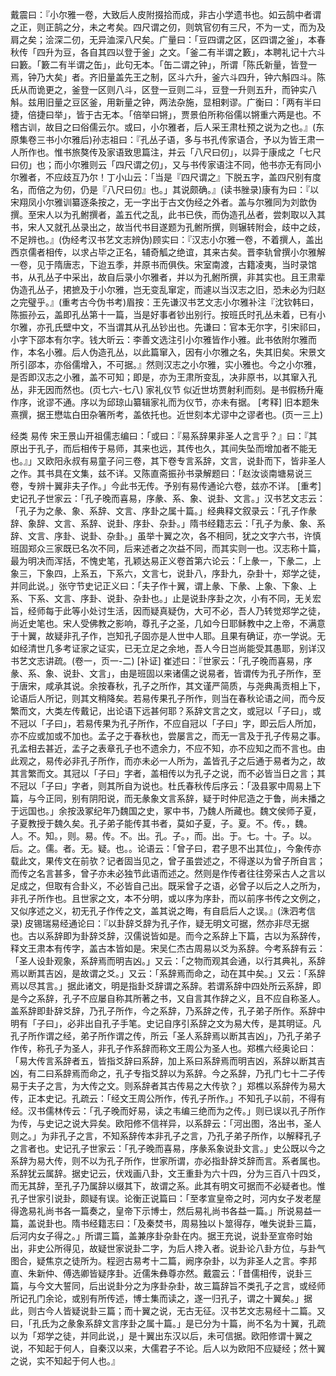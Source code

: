 <!-- { "loadSidebar": true } -->
戴震曰：『小尔雅一卷，大致后人皮附掇拾而成，非古小学遗书也。如云鹄中者谓之正，则正鹄之分，未之考矣。四尺谓之仞，则筑官仞有三尺，不为一丈，而为及肩之矣；浍深二仞，无异洫深八尺矣。广量曰：「豆四谓之区，区四谓之釜」，本春秋传「四升为豆，各自其四以登于釜」之文。「釜二有半谓之籔」，本聘礼记十六斗曰籔。「籔二有半谓之缶」，此句无本。「缶二谓之钟」，所谓「陈氏新量，皆登一焉，钟乃大矣」者。齐旧量盖先王之制，区斗六升，釜六斗四升，钟六斛四斗。陈氏从而诡更之，釜登一区则八斗，区登一豆则二斗，豆登一升则五升，而钟实八斛。兹用旧量之豆区釜，用新量之钟，两法杂施，显相剌谬。广衡曰：「两有半曰捷，倍捷曰举」，皆于古无本。「倍举曰锵」，贾景伯所称俗儒以锵重六两是也。不稽古训，故目之曰俗儒云尔。或曰，小尔雅者，后人采王肃杜预之说为之也。』(东原集卷三书小尔雅后)孙志祖曰：『孔丛子语，多与书孔传家语合，予以为皆王肃一人所作也。惟书旅獒传及家语致思篇注，并云「八尺曰仞」，以异于康成之「七尺曰仞」也；而小尔雅则云「四尺谓之仞」，又与书传家语注不同，他书亦无有同小尔雅者，不应歧互乃尔！丁小山云：「当是『四尺谓之』下脱五字，盖四尺别有度名，而倍之为仞，仍是『八尺曰仞』也。」其说颇确。』(读书脞录)康有为曰：『以宋翔凤小尔雅训纂逐条按之，无一字出于古文伪经之外者。盖与尔雅同为刘歆伪撰。至宋人以为孔鲋撰者，盖五代之乱，此书已佚，而伪造孔丛者，尝刺取以入其书，宋人又就孔丛录出之，故当代书目遂题为孔鲋所撰，则辗转附会，歧中之歧，不足辨也。』(伪经考汉书艺文志辨伪)顾实曰：『汉志小尔雅一卷，不着撰人，盖出西京儒者相传，以求占毕之正名，辅奇觚之绝谊，其来古矣。晋李轨曾撰小尔雅解一卷，见于隋唐志，下迨五季，并原书而俱佚。宋室南渡，古籍凌夷，当时录馆书，从孔丛子中采出，故自后录小尔雅者，并以为孔鲋所撰，非其实也。且王肃辈伪造孔丛子，捃摭及于小尔雅，岂无变乱窜定，而遽以当汉志之旧，恐未必为归赵之完璧乎。』(重考古今伪书考)眉按：王先谦汉书艺文志小尔雅补注『沈钦韩曰，陈振孙云，盖即孔丛第十一篇，当是好事者钞出别行。按班氏时孔丛未着，已有小尔雅，亦孔氏壁中文，不当谓其从孔丛钞出也。先谦曰：官本无尔字，引宋祁曰，小字下邵本有尔字。钱大昕云：李善文选注引小尔雅皆作小雅。此书依附尔雅而作，本名小雅。后人伪造孔丛，以此篇窜入，因有小尔雅之名，失其旧矣。宋景文所引邵本，亦俗儒增入，不可据。』然则汉志之小尔雅，实小雅也。今之小尔雅，是否即汉志之小雅，盖不可知；即是，亦为王肃所变乱，决非原书，以其窜入孔丛，非无因而然也。(页七六-七八)
家礼仪节
似近世坊贾射利而刻。是书假杨升庵作序，讹谬不通。序以为邱琼山纂辑家礼而为仪节，亦未有据。
[考释]
旧本题朱熹撰，据王懋竑白田杂箸所考，盖依托也。近世刻本尤谬中之谬者也。(页一三上)








经类
易传
宋王景山开祖儒志编曰：「或曰：『易系辞果非圣人之言乎？』曰：『其原出于孔子，而后相传于易师，其来也远，其传也久，其间失坠而增加者不能无也。』」又欧阳永叔有易童子问三卷，其下卷专言系辞，文言，说卦而下，皆非圣人之作。其书具在文集，兹不详。又陈直斋振孙书录解题曰：「赵汝谈南塘易说三卷，专辨十翼非夫子作。」今此书无传。予别有易传通论六卷，兹亦不详。
[重考]
史记孔子世家云：「孔子晚而喜易，序彖、系、象、说卦、文言。」汉书艺文志云：「孔子为之彖、象、系辞、文言、序卦之属十篇。」经典释文叙录云：「孔子作彖辞、象辞、文言、系辞、说卦、序卦、杂卦。」隋书经籍志云：「孔子为彖、象、系辞、文言、序卦、说卦、杂卦。」虽举十翼之次，各不相同，犹之文字六书，许慎班固郑众三家既已名次不同，后来述者之次益不同，而其实则一也。汉志称十篇，最为明决而浑括，不愧史笔，孔颖达易正义卷首第六论云：「上彖一，下彖二，上象三，下象四，上系五，下系六，文言七，说卦八，序卦九，杂卦十，郑学之徒，并同此说。」张守节史记正义曰：「夫子作十翼，谓上彖、下彖、上象、下象、上系、下系、文言、序卦、说卦、杂卦也。」止是说卦序卦之次，小有不同，无关宏旨，经师每于此等小处讨生活，因而疑真疑伪，大可不必，吾人乃转觉郑学之徒，尚近史笔也。宋人受佛教之影响，尊孔子之圣，几如今日耶稣教中之上帝，不满意于十翼，故疑非孔子作，岂知孔子固亦是人世中人耶。且果有确证，亦一学说。无如经清世几多考证家之证实，已无立足之余地，吾人今日岂尚能受其愚耶，别详汉书艺文志讲疏。(卷一，页一-二)
[补证]
崔述曰：『世家云：「孔子晚而喜易，序彖、系、象、说卦、文言」，由是班固以来诸儒之说易者，皆谓传为孔子所作，至于唐宋，咸承其说。余按春秋，孔子之所作，其文谨严简质，与尧典禹贡相上下，论语后人所记，则其文稍降矣。若易传果孔子所作，则当在春秋论语之间，而今反繁而文，大类左传戴记，出论语下远甚何耶？系辞文言之文，或冠以「子曰」，或不冠以「子曰」，若易传果为孔子所作，不应自冠以「子曰」字，即云后人所加，亦不应或加或不加也。孟子之于春秋也，尝屡言之，而无一言及于孔子传易之事。孔孟相去甚近，孟子之表章孔子也不遗余力，不应不知，亦不应知之而不言也。由此观之，易传必非孔子所作，而亦未必一人所为，盖皆孔子之后通于易者为之，故其言繁而文。其冠以「子曰」字者，盖相传以为孔子之说，而不必皆当日之言；其不冠以「子曰」字者，则其所自为说也。杜氏春秋传后序云：「汲县冢中周易上下篇，与今正同，别有阴阳说，而无彖象文言系辞，疑于时仲尼造之于鲁，尚未播之于远国也。」余按汲冢纪年乃魏国之史，冢中书，乃魏人所藏也。魏文侯师子夏，子夏教授于魏久矣。孔子弟子能传其书者，莫如子夏，子。夏。不。传。，魏。人。不。知。，则。易。传。不。出。孔。子。，而。出。于。七。十。子。以。后。之。儒。者。无。疑。也。。论语云：「曾子曰，君子思不出其位」，今象传亦载此文，果传文在前欤？记者固当见之，曾子虽尝述之，不得遂以为曾子所自言；而传之名言甚多，曾子亦未必独节此语而述之。然则是作传者往往旁采古人之言以足成之，但取有合卦义，不必皆自己出。既采曾子之语，必曾子以后之人之所为，非孔子所作也。且世家之文，本不分明，或以序为序卦，而以前序书传之文例之，又似序述之义，初无孔子作传之文，盖其说之晦，有自启后人之误。』(洙泗考信录)
皮锡瑞易经通论曰：『以卦辞爻辞为孔子作，疑无明文可据，然亦非尽无据也。古以系辞即为卦辞爻辞，汉儒说皆如是。而今之系辞上下篇，古以为系辞传，释文王肃本有传字，盖古本皆如是。宋吴仁杰古周易以爻为系辞。今考系辞有云：「圣人设卦观象，系辞焉而明吉凶。」又云：「之物而观其会通，以行其典礼，系辞焉以断其吉凶，是故谓之爻。」又云：「系辞焉而命之，动在其中矣。」又云：「系辞焉以尽其言。」据此诸文，明是指卦爻辞谓之系辞。若谓系辞中四处所云系辞，即是今之系辞，孔子不应屡自称其所著之书，又自言其作辞之义，且不应自称圣人。盖系辞即卦辞爻辞，乃孔子所作，今之系辞，乃系辞之传，孔子弟子所作。系辞中明有「子曰」，必非出自孔子手笔。史记自序引系辞之文为易大传，是其明证。凡孔子所作谓之经，弟子所作谓之传，所云「圣人系辞焉以断其吉凶」，乃孔子弟子作传，称孔子为圣人，非孔子作系辞而称文王周公为圣人也。郑樵六经奥论曰：「易大传言系辞者五，皆指爻辞曰系辞，加上系曰系辞焉而明吉凶，系辞以断其吉凶，有二曰系辞焉而命之，孔子专指爻辞以为系辞。今之系辞，乃孔门七十二子传易于夫子之言，为大传之文。则系辞者其古传易之大传欤？」郑樵以系辞传为易大传，正本史记。孔疏云：「经文王周公所作，传孔子所作。」不知孔子以前，不得有经。汉书儒林传云：「孔子晚而好易，读之韦编三绝而为之传。」则已误以孔子所作为传，与史记之说大异矣。欧阳修不信祥异，以系辞云：「河出图，洛出书，圣人则之。」为非孔子之言，不知系辞传本非孔子之言，乃孔子弟子所作，以解释孔子之言者也。史记孔子世家云：「孔子晚而喜易，序彖系象说卦文言。」史公既以今之系辞为易大传，则不以为孔子所作，世家所谓，亦必指卦辞爻辞而言。系者属也。系辞犹云属辞。据史记云，伏戏画八卦，文王重卦为六十四，分为三百八十四爻，而无其辞，至孔子乃属辞以缀其下，故谓之系。此其有明文可据而不必疑者也。惟孔子世家引说卦，颇疑有误。论衡正说篇曰：「至孝宣皇帝之时，河内女子发老屋得逸易礼尚书各一篇奏之，皇帝下示博士，然后易礼尚书各益一篇。」所说易益一篇，盖说卦也。隋书经籍志曰：「及秦焚书，周易独以卜筮得存，唯失说卦三篇，后河内女子得之。」所谓三篇，盖兼序卦杂卦在内。据王充说，说卦至宣帝时始出，非史公所得见，故疑世家说卦二字，为后人搀入者。说卦论八卦方位，与卦气图合，疑焦京之徒所为。程迥古易考十二篇，阙序杂卦，以为非圣人之言。李邦直、朱新仲、傅选卿皆疑序卦。近儒朱彝尊亦然。戴震云：「昔儒相传，说卦三篇，与今文大誓同，后出说卦分之为序卦杂卦，故三篇辞旨不类孔子之言，或经师所记孔门余论，或别有所传述，博士集而读之，遂一归孔子，谓之十翼矣。」据此，则古今人皆疑说卦三篇；而十翼之说，无古无征。汉书艺文志易经十二篇。又曰，「孔氏为之彖象系辞文言序卦之属十篇。」是已分为十篇，尚不名为十翼，孔疏以为「郑学之徒，并同此说，」是十翼出东汉以后，未可信据。欧阳修谓十翼之说，不知起于何人，自秦汉以来，大儒君子不论。后人以为欧阳不应疑经；然十翼之说，实不知起于何人也。』
